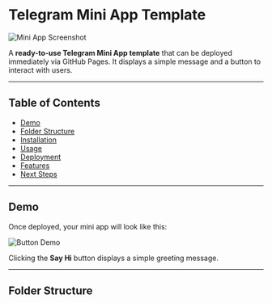# Telegram Mini App Template

![Mini App Screenshot](https://via.placeholder.com/600x300.png?text=Mini+App+Screenshot)

A **ready-to-use Telegram Mini App template** that can be deployed immediately via GitHub Pages. It displays a simple message and a button to interact with users.

---

## Table of Contents

- [Demo](#demo)  
- [Folder Structure](#folder-structure)  
- [Installation](#installation)  
- [Usage](#usage)  
- [Deployment](#deployment)  
- [Features](#features)  
- [Next Steps](#next-steps)  

---

## Demo

Once deployed, your mini app will look like this:  

![Button Demo](https://via.placeholder.com/400x200.png?text=Click+Button+Demo)  

Clicking the **Say Hi** button displays a simple greeting message.

---

## Folder Structure
